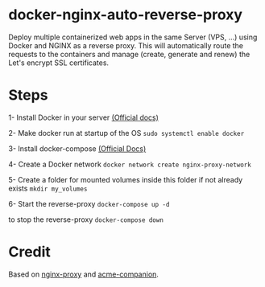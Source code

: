 # docker-nginx-auto-reverse-proxy
Deploy multiple containerized web apps in the same Server (VPS, ...) using Docker and NGINX as a reverse proxy.
This will automatically route the requests to the containers and manage (create, generate and renew) the Let's encrypt SSL certificates.

# Steps
1- Install Docker in your server [(Official docs)](https://docs.docker.com/engine/install/ubuntu/)

2- Make docker run at startup of the OS
    ```
    sudo systemctl enable docker
    ```

3- Install docker-compose [(Official Docs)](https://docs.docker.com/compose/install/)

4- Create a Docker network
    ```
    docker network create nginx-proxy-network
    ```

5- Create a folder for mounted volumes inside this folder if not already exists
    ```
    mkdir my_volumes
    ```

6- Start the reverse-proxy
    ```
    docker-compose up -d
    ```

to stop the reverse-proxy 
    ```
    docker-compose down
    ```

# Credit
Based on [nginx-proxy](https://github.com/nginx-proxy/nginx-proxy) and [acme-companion](https://github.com/nginx-proxy/acme-companion).